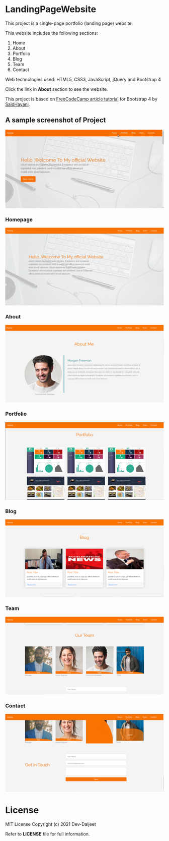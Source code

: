 # LandingPageWebsite
This project is a single-page portfolio (landing page) website. 

This website includes the following sections:
1. Home
2. About
3. Portfolio
4. Blog
5. Team
6. Contact 

Web technologies used: HTML5, CSS3, JavaScript, jQuery and Bootstrap 4

Click the link in **About** section to see the website.

This project is based on [FreeCodeCamp article tutorial](https://www.freecodecamp.org/news/learn-bootstrap-4-in-30-minute-by-building-a-landing-page-website-guide-for-beginners-f64e03833f33/) for Bootstrap 4 by [SaidHayani](https://github.com/hayanisaid).

## A sample screenshot of Project
![gif of website](https://github.com/Dev-Daljeet/Screenshots/blob/master/LandingPage/scroll-eff.gif?raw=true)

### Homepage
![Screenshot of default](https://github.com/Dev-Daljeet/Screenshots/blob/master/LandingPage/default.PNG?raw=true)

### About
![Screenshot of about](https://github.com/Dev-Daljeet/Screenshots/blob/master/LandingPage/about.PNG?raw=true)

### Portfolio
![Screenshot of portfolio](https://github.com/Dev-Daljeet/Screenshots/blob/master/LandingPage/portfolio.PNG?raw=true)

### Blog
![Screenshot of blog](https://github.com/Dev-Daljeet/Screenshots/blob/master/LandingPage/blog.PNG?raw=true)

### Team
![Screenshot of team](https://github.com/Dev-Daljeet/Screenshots/blob/master/LandingPage/team.PNG?raw=true)

### Contact
![Screenshot of contact](https://github.com/Dev-Daljeet/Screenshots/blob/master/LandingPage/contact.PNG?raw=true)
  
# License
MIT License
Copyright (c) 2021 Dev-Daljeet

Refer to **LICENSE** file for full information.
